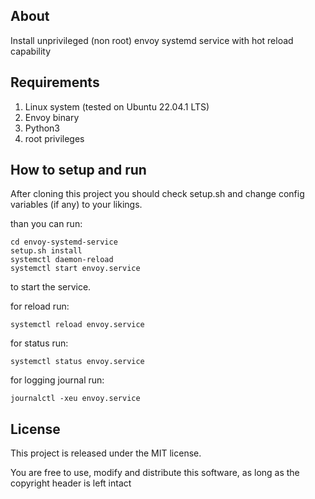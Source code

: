 ## About

Install unprivileged (non root) envoy systemd service with hot reload capability

## Requirements

1. Linux system (tested on Ubuntu 22.04.1 LTS)
1. Envoy binary
1. Python3
1. root privileges

## How to setup and run

After cloning this project you should check setup.sh and change config variables (if any) to your likings.

than you can run:

```
cd envoy-systemd-service
setup.sh install
systemctl daemon-reload
systemctl start envoy.service
```

to start the service.

for reload run:

```
systemctl reload envoy.service
```

for status run:

```
systemctl status envoy.service
```

for logging journal run:

```
journalctl -xeu envoy.service
```

## License

This project is released under the MIT license.

You are free to use, modify and distribute this software, as long as the copyright header is left intact
